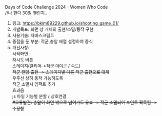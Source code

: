 Days of Code Challenge 2024 - Women Who Code <br />
//나 한다 30일 챌린지.. <br />

1. 링크: https://bkim89229.github.io/shooting_game_01/
2. 개발목표: 화면 상 개체의 출현/소멸/동작 구현
3. 사용기술: 자바스크립트
4. 중점을 둔 부분: 적군,총알 배열 설정하여 증식
5. 개선사항:<br />
   <s>시작화면</s><br />
   재시도 버튼<br />
   <s>스테이지(클리어->적군 아이콘 / 속도)</s><br />
   <s>적군 랜덤 출현 -> 스테이지별 다른 적군 출현으로 대체</s><br />
   우주선 상하 동작 가능하도록<br />
   적군 소멸시 임팩트 추가 <br />
   효과음<br />
   js 파일 기능별 분할 / 상호연결 <br />
   <s> #오류발견: 총알이 화면 밖으로 넘어가도 유효 -> 적군 소멸되어 포인트 획득됨 -> 수정함 </s>
